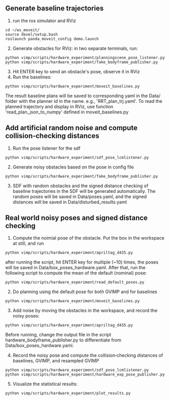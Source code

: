 ## Generate baseline trajectories
1. run the ros simulator and RViz 
```
cd ~/ws_moveit/
source devel/setup.bash
roslaunch panda_moveit_config demo.launch
```
2. Generate obstacles for RViz: in two separate terminals, run:
```
python vimp/scripts/hardware_experiment/planningscene_pose_listener.py
python vimp/scripts/hardware_experiment/fake_bodyframe_publisher.py
```
3. Hit ENTER key to send an obstacle's pose, observe it in RViz
4. Run the baselines:
```
python vimp/scripts/hardware_experiment/moveit_baselines.py
``` 

The result baseline plans will be saved to corresponding yaml in the Data/ folder with the planner id in the name. e.g., 'RRT_plan_trj.yaml'. To read the planned trajectory and display in RViz, use function 'read_plan_json_to_numpy' defined in moveit_baselines.py

## Add artificial random noise and compute collision‐checking distances
1. Run the pose listener for the sdf
```
python vimp/scripts/hardware_experiment/sdf_pose_lcmlistener.py
```
2. Generate noisy obstacles based on the pose in config file
```
python vimp/scripts/hardware_experiment/fake_bodyframe_publisher.py
```
3. SDF with random obstacles and the signed distance checking of baseline trajectories in the SDF will be generated automatically. The random poses will be saved in Data/poses.yaml, and the signed distances will be saved in Data/disturbed_results.yaml


## Real world noisy poses and signed distance checking
1. Compute the noimial pose of the obstacle. Put the box in the workspace at still, and run 
```
python vimp/scripts/hardware_experiment/apriltag_d435.py
```
after running the script, hit ENTER key for multiple (~10) times, the poses will be saved in Data/box_poses_hardware.yaml. After that, run the following script to compute the mean of the default (nominal) pose:
```
python vimp/scripts/hardware_experiment/read_default_poses.py
``` 
2. Do planning using the default pose for both GVIMP and for baselines
```
python vimp/scripts/hardware_experiment/moveit_baselines.py
``` 
3. Add noise by moving the obstacles in the workspace, and record the noisy poses:
```
python vimp/scripts/hardware_experiment/apriltag_d435.py
```
Before running, change the output file in the script hardware_bodyframe_publisher.py to differentiate from Data/box_poses_hardware.yaml.

4. Record the noisy pose and compute the collision‐checking distances of baselines, GVIMP, and resampled GVIMP
```
python vimp/scripts/hardware_experiment/sdf_pose_lcmlistener.py
python vimp/scripts/hardware_experiment/hardware_exp_pose_publisher.py
```

5. Visualize the statistical results:
```
python vimp/scripts/hardware_experiment/plot_results.py
```